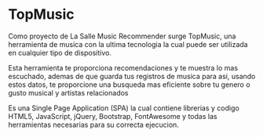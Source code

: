 # TopMusic

Como proyecto de La Salle Music Recommender surge TopMusic, una herramienta de musica con la ultima tecnologia la cual puede ser utilizada en cualquier tipo de dispositivo.


Esta herramienta te proporciona recomendaciones y te muestra lo mas escuchado, ademas de que guarda tus registros de musica para asi, usando estos datos, te proporcione una busqueda mas eficiente sobre tu genero o gusto musical y artistas relacionados


Es una Single Page Application (SPA) la cual contiene librerias y codigo HTML5, JavaScript, jQuery, Bootstrap, FontAwesome y todas las herramientas necesarias para su correcta ejecucion.




